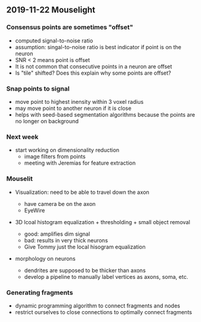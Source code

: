 ## 2019-11-22 Mouselight

### Consensus points are sometimes "offset"

* computed signal-to-noise ratio
* assumption: singal-to-noise ratio is best indicator if point is on the neuron
* SNR < 2 means point is offset
* It is not common that consecutive points in a neuron are offset
* Is "tile" shifted? Does this explain why some points are offset?

### Snap points to signal

* move point to highest inensity within 3 voxel radius
* may move point to another neuron if it is close
* helps with seed-based segmentation algorithms because the points are no longer on background

### Next week

* start working on dimensionality reduction
  * image filters from points
  * meeting with Jeremias for feature extraction

### Mouselit

* Visualization: need to be able to travel down the axon
  * have camera be on the axon
  * EyeWire
* 3D lcoal histogram equalization + thresholding + small object removal
  * good: amplifies dim signal
  * bad: results in very thick neurons
  * Give Tommy just the local hisogram equalization

* morphology on neurons
  * dendrites are supposed to be thicker than axons
  * develop a pipeline to manually label vertices as axons, soma, etc.



### Generating fragments

* dynamic programming algorithm to connect fragments and nodes
* restrict ourselves to close connections to optimally connect fragments